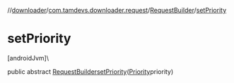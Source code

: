 //[downloader](../../../index.md)/[com.tamdevs.downloader.request](../index.md)/[RequestBuilder](index.md)/[setPriority](set-priority.md)

# setPriority

[androidJvm]\

public abstract [RequestBuilder](index.md)[setPriority](set-priority.md)([Priority](../../com.tamdevs.downloader/-priority/index.md)priority)
